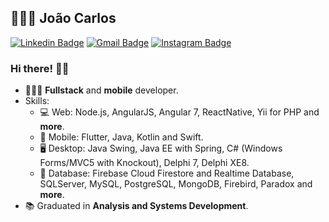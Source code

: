 
## 👨🏽‍💻 João Carlos

[![Linkedin Badge](https://img.shields.io/badge/-LinkedIn-blue?style=flat&logo=Linkedin&logoColor=white&link=https://www.linkedin.com/in/joao-carlos/)](https://www.linkedin.com/in/joao-carlos/)
[![Gmail Badge](https://img.shields.io/badge/-Gmail-c14438?style=flat&logo=Gmail&logoColor=white&link=mailto:joaosf96@gmail.com)](mailto:joaosf96@gmail.com)
[![Instagram Badge](https://img.shields.io/badge/-Instagram-000?style=flat&logo=Instagram&logoColor=white&link=https://www.instagram.com/joaocsferreira/)](https://www.instagram.com/joaocsferreira/)

### Hi there! 🤙🏽

- 👨🏽‍💻 **Fullstack** and **mobile** developer.
- Skills:
  - 💻 Web: Node.js, AngularJS, Angular 7, ReactNative, Yii for PHP and **more**.
  - 📱 Mobile: Flutter, Java, Kotlin and Swift.
  - 🖥️ Desktop: Java Swing, Java EE with Spring, C# (Windows Forms/MVC5 with Knockout), Delphi 7, Delphi XE8.
  - 💾 Database: Firebase Cloud Firestore and Realtime Database, SQLServer, MySQL, PostgreSQL, MongoDB, Firebird, Paradox and **more**.
- :books: Graduated in **Analysis and Systems Development**.
